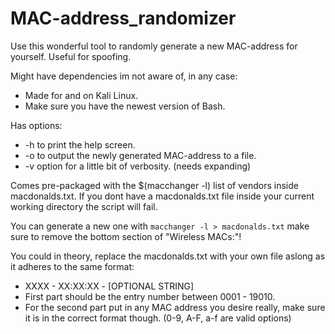 # MAC-address_randomizer
Use this wonderful tool to randomly generate a new MAC-address for yourself. Useful for spoofing.

Might have dependencies im not aware of, in any case:
- Made for and on Kali Linux.
- Make sure you have the newest version of Bash.

Has options:
- -h to print the help screen.
- -o to output the newly generated MAC-address to a file.
- -v option for a little bit of verbosity. (needs expanding)

Comes pre-packaged with the $(macchanger -l) list of vendors inside macdonalds.txt. If you dont have a macdonalds.txt file inside your current working directory the script will fail. 

You can generate a new one with `macchanger -l > macdonalds.txt` make sure to remove the bottom section of "Wireless MACs:"!

You could in theory, replace the macdonalds.txt with your own file aslong as it adheres to the same format:

- XXXX - XX:XX:XX - [OPTIONAL STRING]
- First part should be the entry number between 0001 - 19010.
- For the second part put in any MAC address you desire really, make sure it is in the correct format though. (0-9, A-F, a-f are valid options)
